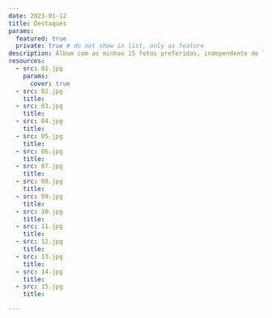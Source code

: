 ```yaml
---
date: 2023-01-12
title: Destaques
params:
  featured: true
  private: true # do not show in list, only as feature
description: Álbum com as minhas 15 fotos preferidas, independente de local ou estilo.
resources:
  - src: 01.jpg
    params:
      cover: true
  - src: 02.jpg
    title: 
  - src: 03.jpg
    title: 
  - src: 04.jpg
    title: 
  - src: 05.jpg
    title: 
  - src: 06.jpg
    title: 
  - src: 07.jpg
    title: 
  - src: 08.jpg
    title: 
  - src: 09.jpg
    title:     
  - src: 10.jpg
    title: 
  - src: 11.jpg
    title: 
  - src: 12.jpg
    title: 
  - src: 13.jpg
    title:  
  - src: 14.jpg
    title: 
  - src: 15.jpg
    title: 

---
```

